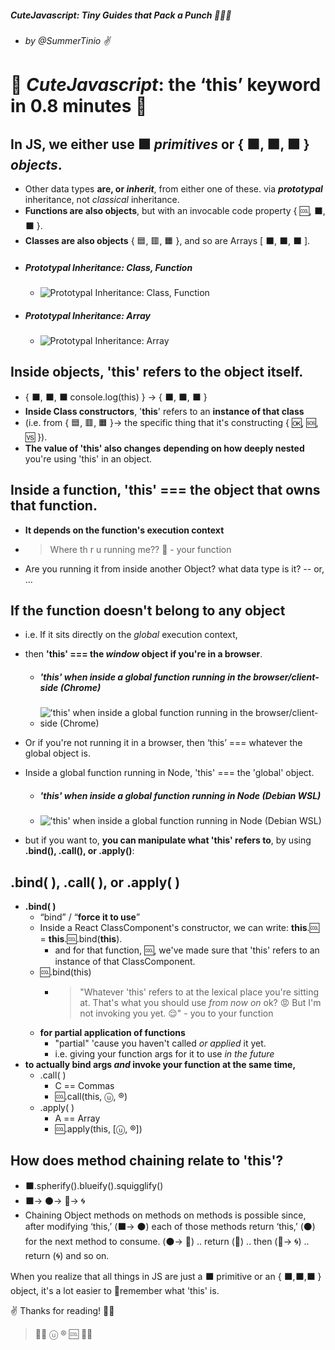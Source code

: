 ##### *CuteJavascript*: Tiny Guides that Pack a Punch 👊💥💥 ###
- ###### by @SummerTinio ✌ ######

# 🚀 *CuteJavascript*: the ‘this’ keyword in 0.8 minutes 🚀

## **In JS, we either use ⬛ *primitives* or { ⬛, ⬛, ⬛ } *objects***. 
- Other data types **are, or *inherit***, from either one of these. via ***prototypal*** inheritance, not *classical* inheritance.
- **Functions are also objects**, but with an invocable code property { 🆒, ⬛, ⬛ }. 
- **Classes are also objects** { 🟦, 🟥, 🟧 }, and so are Arrays [ ⬛, ⬛, ⬛ ].
- ##### Prototypal Inheritance: Class, Function
  - ![Prototypal Inheritance: Class, Function](https://i.imgur.com/97f6dbZ.jpeg)
- ##### Prototypal Inheritance: Array
  - ![Prototypal Inheritance: Array](https://i.imgur.com/Ec8fCbn.jpeg)

## **Inside objects, 'this' refers to the object itself**. 
- { ⬛, ⬛, ⬛ console.log(this) } -> { ⬛, ⬛, ⬛ }
- **Inside Class constructors**, '**this**' refers to an **instance of that class** 
- (i.e. from { 🟦, 🟥, 🟧 }-> the specific thing that it's constructing { 🆗, 🆘, 🆚 }).
- **The value of 'this' also changes** **depending on how deeply nested** you're using 'this' in an object. 

## **Inside a function**, **'this' === the object that owns that function**. 
- **It depends on the function's execution context**
- > Where th r u running me?? 😤 - your function
- Are you running it from inside another Object? what data type is it? -- or, ...

## **If the function doesn't belong to any object** 
- i.e. If it sits directly on the *global* execution context, 
- then **'this' === the *window* object if you're in a browser**. 
  - ##### 'this' when inside a global function running in the browser/client-side (Chrome)
  - !['this' when inside a global function running in the browser/client-side (Chrome)](https://i.imgur.com/VaSK2j4.jpeg)

- Or if you're not running it in a browser, then ‘this’ === whatever the global object is. 
- Inside a global function running in Node, 'this' === the 'global' object.
  - ##### 'this' when inside a global function running in Node (Debian WSL)
  - !['this' when inside a global function running in Node (Debian WSL)](https://i.imgur.com/O9rhIEv.jpeg)

- but if you want to, **you can manipulate what 'this' refers to**, by using **.bind(), .call(), or .apply()**:

## .bind( ), .call( ), or .apply( )
- **.bind( )**
  - “bind” / “**force it to use**”
  - Inside a React ClassComponent's constructor, we can write: **this**.🆒 = **this**.🆒.bind(**this**). 
    - and for that function, 🆒, we've made sure that 'this' refers to an instance of that ClassComponent.
  - 🆒.bind(this)
    - > "Whatever 'this' refers to at the lexical place you're sitting at. That's what you should use *from now on* ok? 😡 But I'm not invoking you yet. 😌" - you to your function
  - **for partial application of functions**
    - "partial" 'cause you haven't called _or applied_ it yet. 
    - i.e. giving your function args for it to use *in the future*
- **to actually bind args *and* invoke your function at the same time,**
  - .call( )
    - C == Commas
    - 🆒.call(this, ⓤ, ®️)
  - .apply( )
    - A == Array
    - 🆒.apply(this, [ⓤ, ®️])

## **How does method chaining relate to 'this'?**
- ⬛️.spherify().blueify().squigglify()
- ⬛️-> ⚫️-> 🔵-> 🌀
- Chaining Object methods on methods on methods is possible since, after modifying ‘this,’ (⬛️-> ⚫️) each of those methods return ‘this,’ (⚫️) for the next method to consume. (⚫️-> 🔵) .. return (🔵) .. then (🔵-> 🌀) .. return (🌀) and so on.

When you realize that all things in JS are just a ⬛ primitive or an { ⬛,⬛,⬛ } object, it's a lot easier to 🧠remember what 'this' is.

✌️ Thanks for reading! 🐱‍🚀
> 🌠🚀 ⓤ ®️ 🆒 🚀🌠
